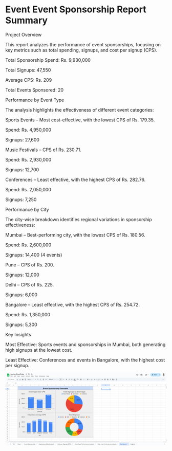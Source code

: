 # Event Event Sponsorship Report Summary

Project Overview

This report analyzes the performance of event sponsorships, focusing on key metrics such as total spending, signups, and cost per signup (CPS).

Total Sponsorship Spend: Rs. 9,930,000

Total Signups: 47,550

Average CPS: Rs. 209

Total Events Sponsored: 20

Performance by Event Type

The analysis highlights the effectiveness of different event categories:

Sports Events – Most cost-effective, with the lowest CPS of Rs. 179.35.

Spend: Rs. 4,950,000

Signups: 27,600

Music Festivals – CPS of Rs. 230.71.

Spend: Rs. 2,930,000

Signups: 12,700

Conferences – Least effective, with the highest CPS of Rs. 282.76.

Spend: Rs. 2,050,000

Signups: 7,250

Performance by City

The city-wise breakdown identifies regional variations in sponsorship effectiveness:

Mumbai – Best-performing city, with the lowest CPS of Rs. 180.56.

Spend: Rs. 2,600,000

Signups: 14,400 (4 events)

Pune – CPS of Rs. 200.

Signups: 12,000

Delhi – CPS of Rs. 225.

Signups: 6,000

Bangalore – Least effective, with the highest CPS of Rs. 254.72.

Spend: Rs. 1,350,000

Signups: 5,300

Key Insights

Most Effective: Sports events and sponsorships in Mumbai, both generating high signups at the lowest cost.

Least Effective: Conferences and events in Bangalore, with the highest cost per signup.

![image alt](https://github.com/apurbadas2311/Event-Sponsorship-Report/blob/main/BrandPulse(5).png?raw=true)
